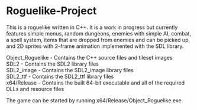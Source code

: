 # Roguelike-Project
This is a roguelike written in C++. It is a work in progress but currently features simple menus, random dungeons, enemies with simple AI, combat, a spell system, items that are dropped from enemies and can be picked up, and 2D sprites with 2-frame animation implemented with the SDL library.

Object_Roguelike  - Contains the C++ source files and tileset images <br />
SDL2              - Contains the SDL2 library files <br />
SDL2_image        - Contains the SDL2_image library files <br />
SDL2_ttf          - Contains the SDL2_ttf library files <br />
x64/Release       - Contains the built 64-bit executable and all of the required DLLs and resource files

The game can be started by running x64/Release/Object_Roguelike.exe
